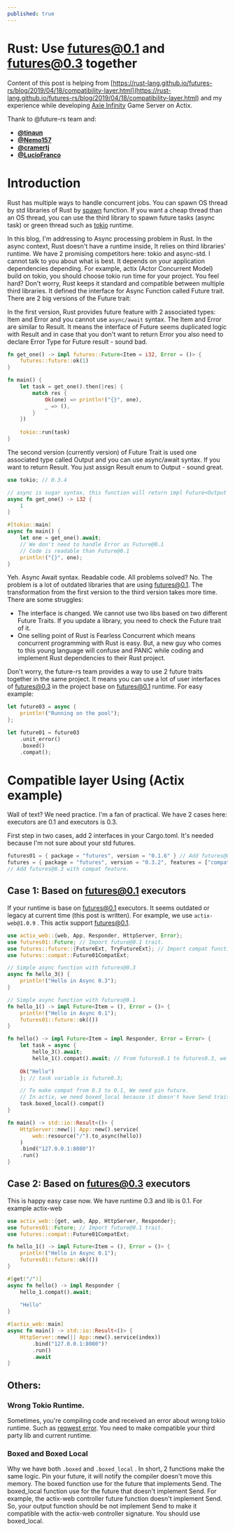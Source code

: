 ```yaml
---
published: true
---
```

# Rust: Use futures@0.1 and futures@0.3 together

Content of this post is helping from [https://rust-lang.github.io/futures-rs/blog/2019/04/18/compatibility-layer.html](https://rust-lang.github.io/futures-rs/blog/2019/04/18/compatibility-layer.html) and my experience while developing [Axie Infinity](https://axieinfinity.com/) Game Server on Actix.

Thank to @future-rs team and:

- **[@tinaun](https://www.github.com/tinaun)**
- **[@Nemo157](https://www.github.com/Nemo157)**
- **[@cramertj](https://www.github.com/cramertj)**
- **[@LucioFranco](https://www.github.com/LucioFranco)**

# Introduction

Rust has multiple ways to handle concurrent jobs. You can spawn OS thread by std libraries of Rust by [spawn](https://doc.rust-lang.org/std/thread/fn.spawn.html) function. If you want a cheap thread than an OS thread, you can use the third library to spawn future tasks (async task) or green thread such as [tokio](https://tokio.rs/) runtime. 

In this blog, I'm addressing to Async processing problem in Rust. In the async context, Rust doesn't have a runtime inside, It relies on third libraries' runtime. We have 2 promising competitors here: tokio and async-std. I cannot talk to you about what is best. It depends on your application dependencies depending. For example, actix (Actor Concurrent Model) build on tokio, you should choose tokio run time for your project. You feel hard? Don't worry, Rust keeps it standard and compatible between multiple third libraries. It defined the interface for Async Function called Future trait. There are 2 big versions of the Future trait:

In the first version, Rust provides future feature with 2 associated types: Item and Error and you cannot use `async/await` syntax. The Item and Error are similar to Result. It means the interface of Future seems duplicated logic with Result and in case that you don't want to return Error you also need to declare Error Type for Future result - sound bad.

```rust
fn get_one() -> impl futures::Future<Item = i32, Error = ()> {
	futures::future::ok(1)
}

fn main() {
	let task = get_one().then(|res| {
		match res {
		    Ok(one) => println!("{}", one),
		    _ => (),
		}
	})
	
	tokio::run(task)
}
```

The second version (currently version) of Future Trait is used one associated type called Output and you can use async/await syntax. If you want to return Result. You just assign Result enum to Output - sound great.

```rust
use tokio; // 0.3.4

// async is sugar syntax, this function will return impl Future<Output = i32>
async fn get_one() -> i32 {
    1
}

#[tokio::main]
async fn main() {
	let one = get_one().await;
	// We don't need to handle Error as Future@0.1
	// Code is readable than Future@0.1
	println!("{}", one);
}
```

Yeh. Async Await syntax. Readable code. All problems solved? No. The problem is a lot of outdated libraries that are using futures@0.1. The transformation from the first version to the third version takes more time. There are some struggles:

- The interface is changed. We cannot use two libs based on two different Future Traits. If you update a library, you need to check the Future trait of it.
- One selling point of Rust is Fearless Concurrent which means concurrent programming with Rust is easy. But, a new guy who comes to this young language will confuse and PANIC while coding and implement Rust dependencies to their Rust project.

Don't worry, the future-rs team provides a way to use 2 future traits together in the same project. It means you can use a lot of user interfaces of futures@0.3 in the project base on futures@0.1 runtime. For easy example:

```rust
let future03 = async {
    println!("Running on the pool");
};

let future01 = future03
    .unit_error()
    .boxed()
    .compat();
```

# Compatible layer Using (Actix example)

Wall of text? We need practice. I'm a fan of practical. We have 2 cases here: executors are 0.1 and executors is 0.3.

First step in two cases, add 2 interfaces in your Cargo.toml. It's needed because I'm not sure about your std futures.

```rust
futures01 = { package = "futures", version = "0.1.6" } // Add futures@0.1
futures = { package = "futures", version = "0.3.2", features = ["compat"] }
// Add futures@0.3 with compat feature.
```

## Case 1: Based on futures@0.1 executors

If your runtime is base on futures@0.1 executors. It seems outdated or legacy at current time (this post is written). For example, we use `actix-web@1.0.9` . This actix support futures@0.1.

```rust
use actix_web::{web, App, Responder, HttpServer, Error};
use futures01::Future; // Import future@0.1 trait. 
use futures::future::{FutureExt, TryFutureExt}; // Import compat function from futures@0.3
use futures::compat::Future01CompatExt;

// Simple async function with futures@0.3
async fn hello_3() {
    println!("Hello in Async 0.3");
}

// Simple async function with futures@0.1
fn hello_1() -> impl Future<Item = (), Error = ()> {
    println!("Hello in Async 0.1");
    futures01::future::ok(())
}

fn hello() -> impl Future<Item = impl Responder, Error = Error> {
    let task = async {
        hello_3().await;
        hello_1().compat().await; // From futures0.1 to futures0.3, we just use compat fn
    
    Ok("Hello")
    }; // task variable is future0.3;

    // To make compat from 0.3 to 0.1, We need pin future.
    // In actix, we need boxed_local because it doesn't have Send trait.
    task.boxed_local().compat()
}

fn main() -> std::io::Result<()> {
    HttpServer::new(|| App::new().service(
        web::resource("/").to_async(hello))
    )
    .bind("127.0.0.1:8080")?
    .run()
}
```

## Case 2:  Based on futures@0.3 executors

This is happy easy case now. We have runtime 0.3 and lib is 0.1. For example actix-web

```rust
use actix_web::{get, web, App, HttpServer, Responder};
use futures01::Future; // Import future@0.1 trait. 
use futures::compat::Future01CompatExt;

fn hello_1() -> impl Future<Item = (), Error = ()> {
    println!("Hello in Async 0.1");
    futures01::future::ok(())
}

#[get("/")]
async fn hello() -> impl Responder {
    hello_1.compat().await;
    
    "Hello"
}

#[actix_web::main]
async fn main() -> std::io::Result<()> {
    HttpServer::new(|| App::new().service(index))
        .bind("127.0.0.1:8080")?
        .run()
        .await
}
```

## Others:

### Wrong Tokio Runtime.

Sometimes, you're compiling code and received an error about wrong tokio runtime. Such as [reqwest error](https://github.com/tokio-rs/tokio/issues/1412). You need to make compatible your third party lib and current runtime.

### Boxed and Boxed Local

Why we have both `.boxed` and `.boxed_local` . In short, 2 functions make the same logic. Pin your future, it will notify the compiler doesn't move this memory. The boxed function use for the future that implements Send. The boxed_local function use for the future that doesn't implement Send. For example, the actix-web controller future function doesn't implement Send. So, your output function should be not implement Send to make it compatible with the actix-web controller signature. You should use boxed_local.

